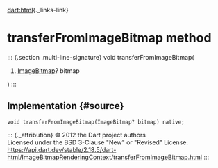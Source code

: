 [dart:html](../../dart-html/dart-html-library){._links-link}

transferFromImageBitmap method
==============================

::: {.section .multi-line-signature}
void transferFromImageBitmap(

1.  [ImageBitmap](../imagebitmap-class)? bitmap

)
:::

Implementation {#source}
--------------

``` {.language-dart data-language="dart"}
void transferFromImageBitmap(ImageBitmap? bitmap) native;
```

::: {._attribution}
© 2012 the Dart project authors\
Licensed under the BSD 3-Clause \"New\" or \"Revised\" License.\
<https://api.dart.dev/stable/2.18.5/dart-html/ImageBitmapRenderingContext/transferFromImageBitmap.html>
:::
